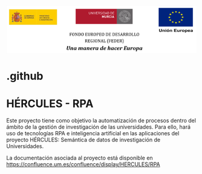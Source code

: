 ![](./doc/images/logos_feder.png)

# .github

# HÉRCULES - RPA
Este proyecto tiene como objetivo la automatización de procesos dentro del ámbito de la gestión de investigación de las universidades. Para ello, hará uso de tecnologías RPA e inteligencia artificial en las aplicaciones del proyecto HÉRCULES: Semántica de datos de investigación de Universidades.

La documentación asociada al proyecto está disponible en https://confluence.um.es/confluence/display/HERCULES/RPA
